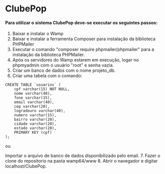 # ClubePop

#### Para utilizar o sistema ClubePop deve-se executar os seguintes passos:

1. Baixar e instalar o Wamp 
2. Baixar e instalar a ferramenta Composer para instalação da biblioteca PHPMailer
3. Executar o comando "composer require phpmailer/phpmailer" para a instalação da biblioteca PHPMailer.
4. Após os servidores do Wamp estarem em execução, logar no phpmyadmin com o usuário "root" e senha vazia.
5. Criar um banco de dados com o nome projeto_db.
6. Criar uma tabela com o comando: 
```
CREATE TABLE `usuarios` (
    cpf varchar(15) NOT NULL,
    nome varchar(40),
    fone varchar(15),
    email varchar(40),
    cep varchar(20),
    logradouro varchar(40),
    numero varchar(15),
    bairro varchar(20),
    cidade varchar(20),
    estado varchar(20),
    PRIMARY KEY (cpf)
);
```
ou 

Importar o arquivo de banco de dados disponibilizado pelo email.
7. Fazer o clone do repositorio na pasta wamp64/www
8. Abrir o navegador e digitar localhost/ClubePop.